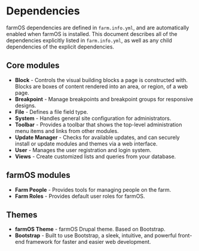 # Dependencies

farmOS dependencies are defined in `farm.info.yml`, and are automatically
enabled when farmOS is installed. This document describes all of the
dependencies explicitly listed in `farm.info.yml`, as well as any child
dependencies of the explicit dependencies.

## Core modules

* **Block** - Controls the visual building blocks a page is constructed with.
  Blocks are boxes of content rendered into an area, or region, of a web page.
* **Breakpoint** - Manage breakpoints and breakpoint groups for responsive
  designs.
* **File** - Defines a file field type.
* **System** - Handles general site configuration for administrators.
* **Toolbar** - Provides a toolbar that shows the top-level administration menu
  items and links from other modules.
* **Update Manager** - Checks for available updates, and can securely install
  or update modules and themes via a web interface.
* **User** - Manages the user registration and login system.
* **Views** - Create customized lists and queries from your database.

## farmOS modules

* **Farm People** - Provides tools for managing people on the farm.
* **Farm Roles** - Provides default user roles for farmOS.

## Themes

* **farmOS Theme** - farmOS Drupal theme. Based on Bootstrap.
* **Bootstrap** - Built to use Bootstrap, a sleek, intuitive, and powerful
  front-end framework for faster and easier web development.
